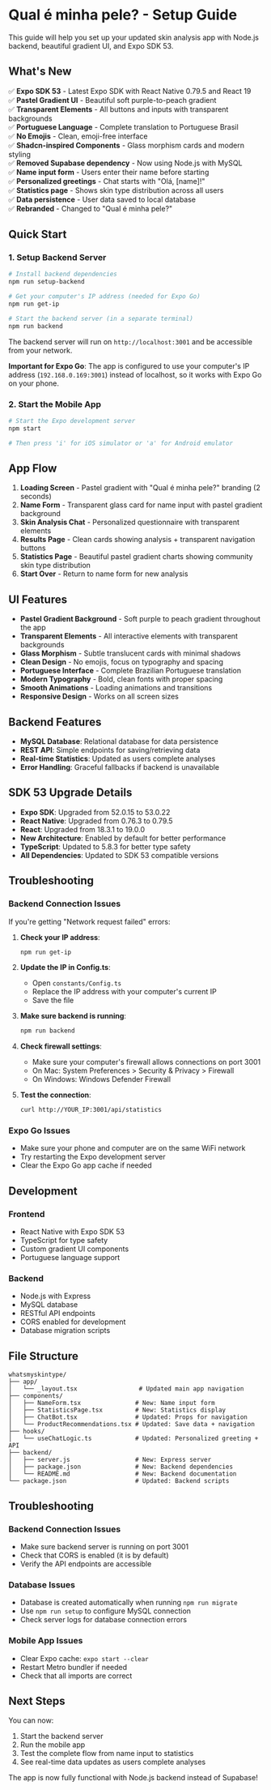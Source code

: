 # Qual é minha pele? - Setup Guide

This guide will help you set up your updated skin analysis app with Node.js backend, beautiful gradient UI, and Expo SDK 53.

## What's New

✅ **Expo SDK 53** - Latest Expo SDK with React Native 0.79.5 and React 19  
✅ **Pastel Gradient UI** - Beautiful soft purple-to-peach gradient  
✅ **Transparent Elements** - All buttons and inputs with transparent backgrounds  
✅ **Portuguese Language** - Complete translation to Portuguese Brasil  
✅ **No Emojis** - Clean, emoji-free interface  
✅ **Shadcn-inspired Components** - Glass morphism cards and modern styling  
✅ **Removed Supabase dependency** - Now using Node.js with MySQL  
✅ **Name input form** - Users enter their name before starting  
✅ **Personalized greetings** - Chat starts with "Olá, [name]!"  
✅ **Statistics page** - Shows skin type distribution across all users  
✅ **Data persistence** - User data saved to local database  
✅ **Rebranded** - Changed to "Qual é minha pele?"  

## Quick Start

### 1. Setup Backend Server

```bash
# Install backend dependencies
npm run setup-backend

# Get your computer's IP address (needed for Expo Go)
npm run get-ip

# Start the backend server (in a separate terminal)
npm run backend
```

The backend server will run on `http://localhost:3001` and be accessible from your network.

**Important for Expo Go**: The app is configured to use your computer's IP address (`192.168.0.169:3001`) instead of localhost, so it works with Expo Go on your phone.

### 2. Start the Mobile App

```bash
# Start the Expo development server
npm start

# Then press 'i' for iOS simulator or 'a' for Android emulator
```

## App Flow

1. **Loading Screen** - Pastel gradient with "Qual é minha pele?" branding (2 seconds)
2. **Name Form** - Transparent glass card for name input with pastel gradient background
3. **Skin Analysis Chat** - Personalized questionnaire with transparent elements
4. **Results Page** - Clean cards showing analysis + transparent navigation buttons
5. **Statistics Page** - Beautiful pastel gradient charts showing community skin type distribution
6. **Start Over** - Return to name form for new analysis

## UI Features

- **Pastel Gradient Background** - Soft purple to peach gradient throughout the app
- **Transparent Elements** - All interactive elements with transparent backgrounds
- **Glass Morphism** - Subtle translucent cards with minimal shadows
- **Clean Design** - No emojis, focus on typography and spacing
- **Portuguese Interface** - Complete Brazilian Portuguese translation
- **Modern Typography** - Bold, clean fonts with proper spacing
- **Smooth Animations** - Loading animations and transitions
- **Responsive Design** - Works on all screen sizes

## Backend Features

- **MySQL Database**: Relational database for data persistence
- **REST API**: Simple endpoints for saving/retrieving data
- **Real-time Statistics**: Updated as users complete analyses
- **Error Handling**: Graceful fallbacks if backend is unavailable

## SDK 53 Upgrade Details

- **Expo SDK**: Upgraded from 52.0.15 to 53.0.22
- **React Native**: Upgraded from 0.76.3 to 0.79.5
- **React**: Upgraded from 18.3.1 to 19.0.0
- **New Architecture**: Enabled by default for better performance
- **TypeScript**: Updated to 5.8.3 for better type safety
- **All Dependencies**: Updated to SDK 53 compatible versions

## Troubleshooting

### Backend Connection Issues

If you're getting "Network request failed" errors:

1. **Check your IP address**:
   ```bash
   npm run get-ip
   ```

2. **Update the IP in Config.ts**:
   - Open `constants/Config.ts`
   - Replace the IP address with your computer's current IP
   - Save the file

3. **Make sure backend is running**:
   ```bash
   npm run backend
   ```

4. **Check firewall settings**:
   - Make sure your computer's firewall allows connections on port 3001
   - On Mac: System Preferences > Security & Privacy > Firewall
   - On Windows: Windows Defender Firewall

5. **Test the connection**:
   ```bash
   curl http://YOUR_IP:3001/api/statistics
   ```

### Expo Go Issues

- Make sure your phone and computer are on the same WiFi network
- Try restarting the Expo development server
- Clear the Expo Go app cache if needed

## Development

### Frontend
- React Native with Expo SDK 53
- TypeScript for type safety
- Custom gradient UI components
- Portuguese language support

### Backend
- Node.js with Express
- MySQL database
- RESTful API endpoints
- CORS enabled for development
- Database migration scripts

## File Structure

```
whatsmyskintype/
├── app/
│   └── _layout.tsx                 # Updated main app navigation
├── components/
│   ├── NameForm.tsx               # New: Name input form
│   ├── StatisticsPage.tsx         # New: Statistics display
│   ├── ChatBot.tsx                # Updated: Props for navigation
│   └── ProductRecommendations.tsx # Updated: Save data + navigation
├── hooks/
│   └── useChatLogic.ts            # Updated: Personalized greeting + API
├── backend/
│   ├── server.js                  # New: Express server
│   ├── package.json               # New: Backend dependencies
│   └── README.md                  # New: Backend documentation
└── package.json                   # Updated: Backend scripts
```

## Troubleshooting

### Backend Connection Issues
- Make sure backend server is running on port 3001
- Check that CORS is enabled (it is by default)
- Verify the API endpoints are accessible

### Database Issues
- Database is created automatically when running `npm run migrate`
- Use `npm run setup` to configure MySQL connection
- Check server logs for database connection errors

### Mobile App Issues
- Clear Expo cache: `expo start --clear`
- Restart Metro bundler if needed
- Check that all imports are correct

## Next Steps

You can now:
1. Start the backend server
2. Run the mobile app
3. Test the complete flow from name input to statistics
4. See real-time data updates as users complete analyses

The app is now fully functional with Node.js backend instead of Supabase!
